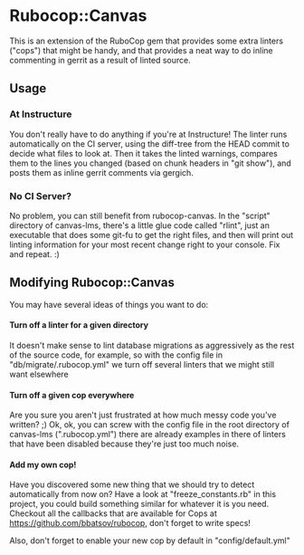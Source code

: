 # Rubocop::Canvas

This is an extension of the RuboCop gem that provides some extra linters
("cops") that might be handy, and that provides a neat way to do
inline commenting in gerrit as a result of linted source.

## Usage

### At Instructure

You don't really have to do anything if you're at Instructure!
The linter runs automatically on the CI server, using the diff-tree from the
HEAD commit to decide what files to look at. Then it takes the linted warnings,
compares them to the lines you changed
(based on chunk headers in "git show"), and posts them as inline gerrit
comments via gergich.

### No CI Server?

No problem, you can still benefit from rubocop-canvas. In the
"script" directory of canvas-lms, there's a little glue code called
"rlint", just an executable that does some git-fu to get the right
files, and then will print out linting information for your most
recent change right to your console. Fix and repeat. :)

## Modifying Rubocop::Canvas

You may have several ideas of things you want to do:

#### Turn off a linter for a given directory

It doesn't make sense to lint database migrations as aggressively
as the rest of the source code, for example, so with the config file
in "db/migrate/.rubocop.yml" we turn off several linters that we might still
want elsewhere

#### Turn off a given cop everywhere

Are you sure you aren't just frustrated at how much messy code you've written?
;) Ok, ok, you can screw with the config file in the root directory of
canvas-lms (".rubocop.yml") there are already examples in there of linters
that have been disabled because they're just too much noise.

#### Add my own cop!

Have you discovered some new thing that we should try to detect automatically
from now on? Have a look at "freeze_constants.rb" in this project, you could
build something similar for whatever it is you need. Checkout
all the callbacks that are available for Cops at https://github.com/bbatsov/rubocop,
don't forget to write specs!

Also, don't forget to enable your new cop by default in "config/default.yml"
